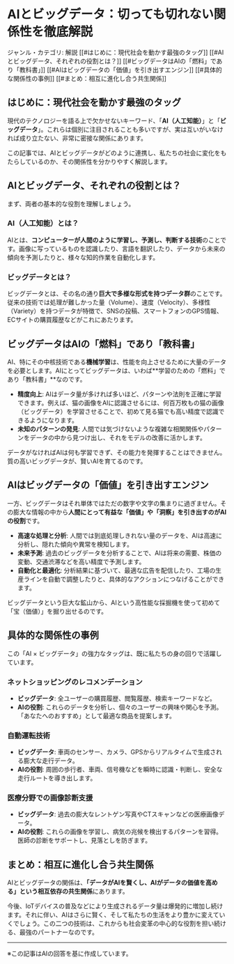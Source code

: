 # AIとビッグデータ：切っても切れない関係性を徹底解説

ジャンル・カテゴリ: 解説
[[#はじめに：現代社会を動かす最強のタッグ]]
[[#AIとビッグデータ、それぞれの役割とは？]]
[[#ビッグデータはAIの「燃料」であり「教科書」]]
[[#AIはビッグデータの「価値」を引き出すエンジン]]
[[#具体的な関係性の事例]]
[[#まとめ：相互に進化し合う共生関係]]

## はじめに：現代社会を動かす最強のタッグ
現代のテクノロジーを語る上で欠かせないキーワード、「**AI（人工知能）**」と「**ビッグデータ**」。これらは個別に注目されることも多いですが、実は互いがいなければ成り立たない、非常に密接な関係にあります。

この記事では、AIとビッグデータがどのように連携し、私たちの社会に変化をもたらしているのか、その関係性を分かりやすく解説します。

## AIとビッグデータ、それぞれの役割とは？
まず、両者の基本的な役割を理解しましょう。

### AI（人工知能）とは？
AIとは、**コンピューターが人間のように学習し、予測し、判断する技術**のことです。画像に写っているものを認識したり、言語を翻訳したり、データから未来の傾向を予測したりと、様々な知的作業を自動化します。

### ビッグデータとは？
ビッグデータとは、その名の通り**巨大で多様な形式を持つデータ群**のことです。従来の技術では処理が難しかった量（Volume）、速度（Velocity）、多様性（Variety）を持つデータが特徴で、SNSの投稿、スマートフォンのGPS情報、ECサイトの購買履歴などがこれにあたります。

## ビッグデータはAIの「燃料」であり「教科書」
AI、特にその中核技術である**機械学習**は、性能を向上させるために大量のデータを必要とします。AIにとってビッグデータは、いわば**学習のための「燃料」であり「教科書」**なのです。

- **精度向上**: AIはデータ量が多ければ多いほど、パターンや法則を正確に学習できます。例えば、猫の画像をAIに認識させるには、何百万枚もの猫の画像（ビッグデータ）を学習させることで、初めて見る猫でも高い精度で認識できるようになります。
- **未知のパターンの発見**: 人間では気づけないような複雑な相関関係やパターンをデータの中から見つけ出し、それをモデルの改善に活かします。

データがなければAIは何も学習できず、その能力を発揮することはできません。質の高いビッグデータが、賢いAIを育てるのです。

## AIはビッグデータの「価値」を引き出すエンジン
一方、ビッグデータはそれ単体ではただの数字や文字の集まりに過ぎません。その膨大な情報の中から**人間にとって有益な「価値」や「洞察」を引き出すのがAIの役割**です。

- **高速な処理と分析**: 人間では到底処理しきれない量のデータを、AIは高速に分析し、隠れた傾向や異常を検知します。
- **未来予測**: 過去のビッグデータを分析することで、AIは将来の需要、株価の変動、交通渋滞などを高い精度で予測します。
- **自動化と最適化**: 分析結果に基づいて、最適な広告を配信したり、工場の生産ラインを自動で調整したりと、具体的なアクションにつなげることができます。

ビッグデータという巨大な鉱山から、AIという高性能な採掘機を使って初めて「宝（価値）」を掘り出せるのです。

## 具体的な関係性の事例
この「AI × ビッグデータ」の強力なタッグは、既に私たちの身の回りで活躍しています。

### ネットショッピングのレコメンデーション
- **ビッグデータ**: 全ユーザーの購買履歴、閲覧履歴、検索キーワードなど。
- **AIの役割**: これらのデータを分析し、個々のユーザーの興味や関心を予測。「あなたへのおすすめ」として最適な商品を提案します。

### 自動運転技術
- **ビッグデータ**: 車両のセンサー、カメラ、GPSからリアルタイムで生成される膨大な走行データ。
- **AIの役割**: 周囲の歩行者、車両、信号機などを瞬時に認識・判断し、安全な走行ルートを導き出します。

### 医療分野での画像診断支援
- **ビッグデータ**: 過去の膨大なレントゲン写真やCTスキャンなどの医療画像データ。
- **AIの役割**: これらの画像を学習し、病気の兆候を検出するパターンを習得。医師の診断をサポートし、見落としを防ぎます。

## まとめ：相互に進化し合う共生関係
AIとビッグデータの関係は、**「データがAIを賢くし、AIがデータの価値を高める」という相互依存の共生関係**にあります。

今後、IoTデバイスの普及などにより生成されるデータ量は爆発的に増加し続けます。それに伴い、AIはさらに賢く、そして私たちの生活をより豊かに変えていくでしょう。この二つの技術は、これからも社会変革の中心的な役割を担い続ける、最強のパートナーなのです。

---

※この記事はAIの回答を基に作成しています。
